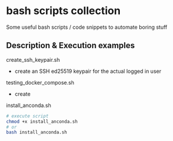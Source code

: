 # bash scripts collection

Some useful bash scripts / code snippets to automate boring stuff


## Description & Execution examples

create_ssh_keypair.sh
- create an SSH ed25519 keypair for the actual logged in user



testing_docker_compose.sh
- create


install_anconda.sh
```bash
# execute script
chmod +x install_anconda.sh
# or
bash install_anconda.sh
```
